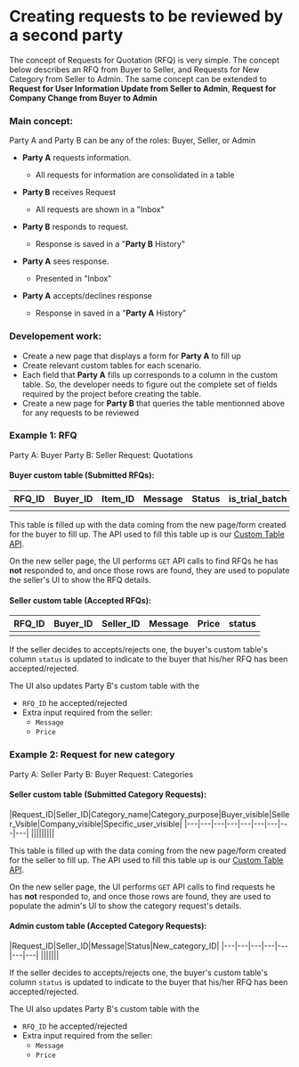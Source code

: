Creating requests to be reviewed by a second party
===
The concept of Requests for Quotation (RFQ) is very simple. The concept below describes an RFQ from Buyer to Seller, and Requests for New Category from Seller to Admin. The same concept can be extended to **Request for User Information Update from Seller to Admin**, **Request for Company Change from Buyer to Admin**

### Main concept:
Party A and Party B can be any of the roles: Buyer, Seller, or Admin

* **Party A** requests information.
  * All requests for information are consolidated in a table

* **Party B** receives Request
  * All requests are shown in a "Inbox"

* **Party B** responds to request.
  * Response is saved in a "**Party B** History"

* **Party A** sees response.
  * Presented in "Inbox"

* **Party A** accepts/declines response
  * Response in saved in a "**Party A** History"

### Developement work:
* Create a new page that displays a form for **Party A** to fill up
* Create relevant custom tables for each scenario. 
* Each field that **Party A** fills up corresponds to a column in the custom table. So, the developer needs to figure out the complete set of fields required by the project before creating the table.
* Create a new page for **Party B** that queries the table mentionned above for any requests to be reviewed

### Example 1: RFQ
Party A: Buyer
Party B: Seller
Request: Quotations

#### Buyer custom table (Submitted RFQs):
|RFQ_ID|Buyer_ID|Item_ID|Message|Status|is_trial_batch|status|
|---|---|---|---|---|---|---|
|||||||||

This table is filled up with the data coming from the new page/form created for the buyer to fill up. The API used to fill this table up is our [Custom Table API]().

On the new seller page, the UI performs `GET` API calls to find RFQs he has **not** responded to, and once those rows are found, they are used to populate the seller's UI to show the RFQ details.

#### Seller custom table (Accepted RFQs):
|RFQ_ID|Buyer_ID|Seller_ID|Message|Price|status|
|---|---|---|---|---|---|
|||||||

If the seller decides to accepts/rejects one, the buyer's custom table's column `status` is updated to indicate to the buyer that his/her RFQ has been accepted/rejected.

The UI also updates Party B's custom table with the 
* `RFQ_ID` he accepted/rejected
* Extra input required from the seller:
  * `Message`
  * `Price`

### Example 2: Request for new category
Party A: Seller
Party B: Buyer
Request: Categories

#### Seller custom table (Submitted Category Requests):
|Request_ID|Seller_ID|Category_name|Category_purpose|Buyer_visible|Seller_Vsible|Company_visible|Specific_user_visible|
|---|---|---|---|---|---|---|---|---|
|||||||||

This table is filled up with the data coming from the new page/form created for the seller to fill up. The API used to fill this table up is our [Custom Table API]().

On the new seller page, the UI performs `GET` API calls to find requests he has **not** responded to, and once those rows are found, they are used to populate the admin's UI to show the category request's details.

#### Admin custom table (Accepted Category Requests):
|Request_ID|Seller_ID|Message|Status|New_category_ID|
|---|---|---|---|---|---|---|
|||||||

If the seller decides to accepts/rejects one, the buyer's custom table's column `status` is updated to indicate to the buyer that his/her RFQ has been accepted/rejected.

The UI also updates Party B's custom table with the 
* `RFQ_ID` he accepted/rejected
* Extra input required from the seller:
  * `Message`
  * `Price`
